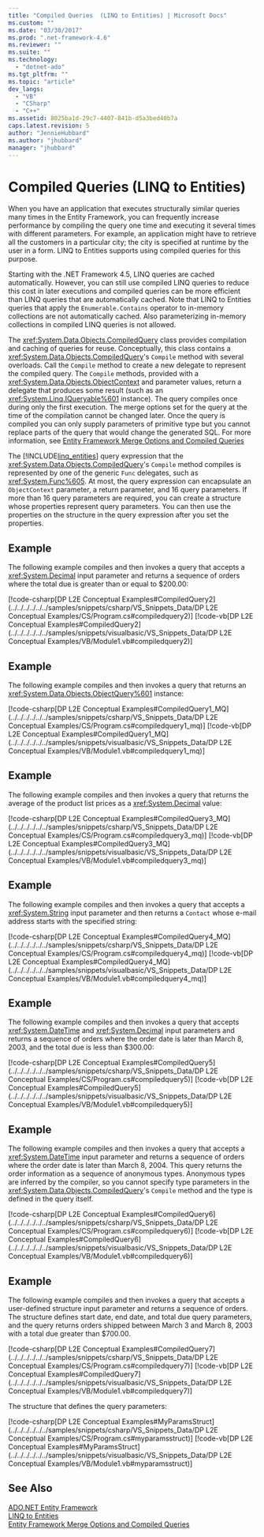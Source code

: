 ```yaml
---
title: "Compiled Queries  (LINQ to Entities) | Microsoft Docs"
ms.custom: ""
ms.date: "03/30/2017"
ms.prod: ".net-framework-4.6"
ms.reviewer: ""
ms.suite: ""
ms.technology: 
  - "dotnet-ado"
ms.tgt_pltfrm: ""
ms.topic: "article"
dev_langs: 
  - "VB"
  - "CSharp"
  - "C++"
ms.assetid: 8025ba1d-29c7-4407-841b-d5a3bed40b7a
caps.latest.revision: 5
author: "JennieHubbard"
ms.author: "jhubbard"
manager: "jhubbard"
---
```

# Compiled Queries  (LINQ to Entities)
When you have an application that executes structurally similar queries many times in the Entity Framework, you can frequently increase performance by compiling the query one time and executing it several times with different parameters. For example, an application might have to retrieve all the customers in a particular city; the city is specified at runtime by the user in a form. LINQ to Entities supports using compiled queries for this purpose.  
  
 Starting with the .NET Framework 4.5, LINQ queries are cached automatically. However, you can still use compiled LINQ queries to reduce this cost in later executions and compiled queries can be more efficient than LINQ queries that are automatically cached. Note that LINQ to Entities queries that apply the `Enumerable.Contains` operator to in-memory collections are not automatically cached. Also parameterizing in-memory collections in compiled LINQ queries is not allowed.  
  
 The <xref:System.Data.Objects.CompiledQuery> class provides compilation and caching of queries for reuse. Conceptually, this class contains a <xref:System.Data.Objects.CompiledQuery>'s `Compile` method with several overloads. Call the `Compile` method to create a new delegate to represent the compiled query. The `Compile` methods, provided with a <xref:System.Data.Objects.ObjectContext> and parameter values, return a delegate that produces some result (such as an <xref:System.Linq.IQueryable%601> instance). The query compiles once during only the first execution. The merge options set for the query at the time of the compilation cannot be changed later. Once the query is compiled you can only supply parameters of primitive type but you cannot replace parts of the query that would change the generated SQL. For more information, see [Entity Framework Merge Options and Compiled Queries](http://go.microsoft.com/fwlink/?LinkId=199591)  
  
 The [!INCLUDE[linq_entities](../../../../../../includes/linq-entities-md.md)] query expression that the <xref:System.Data.Objects.CompiledQuery>'s `Compile` method compiles is represented by one of the generic `Func` delegates, such as <xref:System.Func%605>. At most, the query expression can encapsulate an `ObjectContext` parameter, a return parameter, and 16 query parameters. If more than 16 query parameters are required, you can create a structure whose properties represent query parameters. You can then use the properties on the structure in the query expression after you set the properties.  
  
## Example  
 The following example compiles and then invokes a query that accepts a <xref:System.Decimal> input parameter and returns a sequence of orders where the total due is greater than or equal to $200.00:  
  
 [!code-csharp[DP L2E Conceptual Examples#CompiledQuery2](../../../../../../samples/snippets/csharp/VS_Snippets_Data/DP L2E Conceptual Examples/CS/Program.cs#compiledquery2)]
 [!code-vb[DP L2E Conceptual Examples#CompiledQuery2](../../../../../../samples/snippets/visualbasic/VS_Snippets_Data/DP L2E Conceptual Examples/VB/Module1.vb#compiledquery2)]  
  
## Example  
 The following example compiles and then invokes a query that returns an <xref:System.Data.Objects.ObjectQuery%601> instance:  
  
 [!code-csharp[DP L2E Conceptual Examples#CompiledQuery1_MQ](../../../../../../samples/snippets/csharp/VS_Snippets_Data/DP L2E Conceptual Examples/CS/Program.cs#compiledquery1_mq)]
 [!code-vb[DP L2E Conceptual Examples#CompiledQuery1_MQ](../../../../../../samples/snippets/visualbasic/VS_Snippets_Data/DP L2E Conceptual Examples/VB/Module1.vb#compiledquery1_mq)]  
  
## Example  
 The following example compiles and then invokes a query that returns the average of the product list prices as a <xref:System.Decimal> value:  
  
 [!code-csharp[DP L2E Conceptual Examples#CompiledQuery3_MQ](../../../../../../samples/snippets/csharp/VS_Snippets_Data/DP L2E Conceptual Examples/CS/Program.cs#compiledquery3_mq)]
 [!code-vb[DP L2E Conceptual Examples#CompiledQuery3_MQ](../../../../../../samples/snippets/visualbasic/VS_Snippets_Data/DP L2E Conceptual Examples/VB/Module1.vb#compiledquery3_mq)]  
  
## Example  
 The following example compiles and then invokes a query that accepts a <xref:System.String> input parameter and then returns a `Contact` whose e-mail address starts with the specified string:  
  
 [!code-csharp[DP L2E Conceptual Examples#CompiledQuery4_MQ](../../../../../../samples/snippets/csharp/VS_Snippets_Data/DP L2E Conceptual Examples/CS/Program.cs#compiledquery4_mq)]
 [!code-vb[DP L2E Conceptual Examples#CompiledQuery4_MQ](../../../../../../samples/snippets/visualbasic/VS_Snippets_Data/DP L2E Conceptual Examples/VB/Module1.vb#compiledquery4_mq)]  
  
## Example  
 The following example compiles and then invokes a query that accepts <xref:System.DateTime> and <xref:System.Decimal> input parameters and returns a sequence of orders where the order date is later than March 8, 2003, and the total due is less than $300.00:  
  
 [!code-csharp[DP L2E Conceptual Examples#CompiledQuery5](../../../../../../samples/snippets/csharp/VS_Snippets_Data/DP L2E Conceptual Examples/CS/Program.cs#compiledquery5)]
 [!code-vb[DP L2E Conceptual Examples#CompiledQuery5](../../../../../../samples/snippets/visualbasic/VS_Snippets_Data/DP L2E Conceptual Examples/VB/Module1.vb#compiledquery5)]  
  
## Example  
 The following example compiles and then invokes a query that accepts a <xref:System.DateTime> input parameter and returns a sequence of orders where the order date is later than March 8, 2004. This query returns the order information as a sequence of anonymous types. Anonymous types are inferred by the compiler, so you cannot specify type parameters in the <xref:System.Data.Objects.CompiledQuery>'s `Compile` method and the type is defined in the query itself.  
  
 [!code-csharp[DP L2E Conceptual Examples#CompiledQuery6](../../../../../../samples/snippets/csharp/VS_Snippets_Data/DP L2E Conceptual Examples/CS/Program.cs#compiledquery6)]
 [!code-vb[DP L2E Conceptual Examples#CompiledQuery6](../../../../../../samples/snippets/visualbasic/VS_Snippets_Data/DP L2E Conceptual Examples/VB/Module1.vb#compiledquery6)]  
  
## Example  
 The following example compiles and then invokes a query that accepts a user-defined structure input parameter and returns a sequence of orders. The structure defines start date, end date, and total due query parameters, and the query returns orders shipped between March 3 and March 8, 2003 with a total due greater than $700.00.  
  
 [!code-csharp[DP L2E Conceptual Examples#CompiledQuery7](../../../../../../samples/snippets/csharp/VS_Snippets_Data/DP L2E Conceptual Examples/CS/Program.cs#compiledquery7)]
 [!code-vb[DP L2E Conceptual Examples#CompiledQuery7](../../../../../../samples/snippets/visualbasic/VS_Snippets_Data/DP L2E Conceptual Examples/VB/Module1.vb#compiledquery7)]  
  
 The structure that defines the query parameters:  
  
 [!code-csharp[DP L2E Conceptual Examples#MyParamsStruct](../../../../../../samples/snippets/csharp/VS_Snippets_Data/DP L2E Conceptual Examples/CS/Program.cs#myparamsstruct)]
 [!code-vb[DP L2E Conceptual Examples#MyParamsStruct](../../../../../../samples/snippets/visualbasic/VS_Snippets_Data/DP L2E Conceptual Examples/VB/Module1.vb#myparamsstruct)]  
  
## See Also  
 [ADO.NET Entity Framework](../../../../../../docs/framework/data/adonet/ef/ado-net-entity-framework.md)   
 [LINQ to Entities](../../../../../../docs/framework/data/adonet/ef/language-reference/linq-to-entities.md)   
 [Entity Framework Merge Options and Compiled Queries](http://go.microsoft.com/fwlink/?LinkId=199591)
